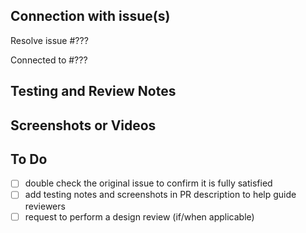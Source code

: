 ## Connection with issue(s)

Resolve issue #???

<!-- Required: this reference (one or many) will be closed upon merge. Ideally it has the acceptance criteria and designs for features or fixes related to the work in this Pull Request -->

Connected to #???

<!-- Optional: other issues or pull requests related to this, but merging should not close it -->

## Testing and Review Notes

<!-- Required: steps to take to confirm this works as expected or other guidance for code, UX, and any other reviewers -->


## Screenshots or Videos

<!-- Optional: to clearly demonstrate the feature or fix to help with testing and reviews -->

## To Do

<!-- Add “WIP” to the PR title if pushing up but not complete nor ready for review -->
- [ ] double check the original issue to confirm it is fully satisfied
- [ ] add testing notes and screenshots in PR description to help guide reviewers
- [ ] request to perform a design review (if/when applicable)
